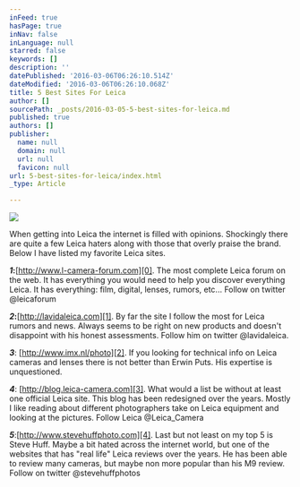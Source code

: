 ```yaml
---
inFeed: true
hasPage: true
inNav: false
inLanguage: null
starred: false
keywords: []
description: ''
datePublished: '2016-03-06T06:26:10.514Z'
dateModified: '2016-03-06T06:26:10.068Z'
title: 5 Best Sites For Leica
author: []
sourcePath: _posts/2016-03-05-5-best-sites-for-leica.md
published: true
authors: []
publisher:
  name: null
  domain: null
  url: null
  favicon: null
url: 5-best-sites-for-leica/index.html
_type: Article

---
```

![](https://the-grid-user-content.s3-us-west-2.amazonaws.com/934317bb-b92c-45a1-b955-fb1a32d15235.jpg)

When getting into Leica the internet is filled with opinions. Shockingly there are quite a few Leica haters along with those that overly praise the brand. Below I have listed my favorite Leica sites. 

**_1_:**[http://www.l-camera-forum.com][0]. The most complete Leica forum on the web. It has everything you would need to help you discover everything Leica. It has everything: film, digital, lenses, rumors, etc... Follow on twitter @leicaforum

**_2_:**[http://lavidaleica.com][1]. By far the site I follow the most for Leica rumors and news. Always seems to be right on new products and doesn't disappoint with his honest assessments. Follow him on twitter @lavidaleica.

**_3_**: [http://www.imx.nl/photo][2]. If you looking for technical info on Leica cameras and lenses there is not better than Erwin Puts. His expertise is unquestioned. 

_**4**_: [http://blog.leica-camera.com][3]. What would a list be without at least one official Leica site. This blog has been redesigned over the years. Mostly I like reading about different photographers take on Leica equipment and looking at the pictures. Follow Leica @Leica\_Camera

_**5**_:[http://www.stevehuffphoto.com][4]. Last but not least on my top 5 is Steve Huff. Maybe a bit hated across the internet world, but one of the websites that has "real life" Leica reviews over the years. He has been able to review many cameras, but maybe non more popular than his M9 review. Follow on twitter @stevehuffphotos

[0]: http://www.l-camera-forum.com/
[1]: http://lavidaleica.com/
[2]: http://www.imx.nl/photo
[3]: http://blog.leica-camera.com/
[4]: http://www.stevehuffphoto.com/